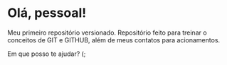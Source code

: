 # Olá, pessoal!
Meu primeiro repositório versionado.
Repositório feito para treinar o conceitos de GIT e GITHUB, além de meus contatos para acionamentos.

Em que posso te ajudar? (;
